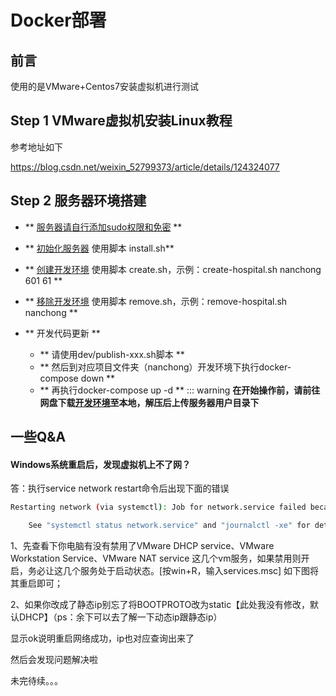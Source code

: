 # Docker部署

## 前言
使用的是VMware+Centos7安装虚拟机进行测试

## Step 1 VMware虚拟机安装Linux教程

参考地址如下

https://blog.csdn.net/weixin_52799373/article/details/124324077


## Step 2 服务器环境搭建

- ** [服务器请自行添加sudo权限和免密](./服务器添加sudo权限和免密.md) **

- ** [初始化服务器](./初始化服务器.md) 使用脚本 install.sh**

- ** [创建开发环境](./创建开发环境.md) 使用脚本 create.sh，示例：create-hospital.sh nanchong 601 61 **

- ** [移除开发环境](./移除开发环境.md) 使用脚本 remove.sh，示例：remove-hospital.sh nanchong **

- ** 开发代码更新 **

  - ** 请使用dev/publish-xxx.sh脚本 **
  - ** 然后到对应项目文件夹（nanchong）开发环境下执行docker-compose down **
  - ** 再执行docker-compose up -d **
::: warning
**在开始操作前，请前往网盘下载[开发环境](https://www.aliyundrive.com/s/92DR12j4Ehk)至本地，解压后上传服务器用户目录下**


## 一些Q&A

#### Windows系统重启后，发现虚拟机上不了网？

答：执行service network restart命令后出现下面的错误

```bash
Restarting network (via systemctl): Job for network.service failed because the control process exited with error code.

    See "systemctl status network.service" and "journalctl -xe" for details.    [FAILED]
```

1、先查看下你电脑有没有禁用了VMware DHCP service、VMware Workstation Service、VMware NAT service 这几个vm服务，如果禁用则开启，务必让这几个服务处于启动状态。[按win+R，输入services.msc] 如下图将其重启即可；

2、如果你改成了静态ip别忘了将BOOTPROTO改为static【此处我没有修改，默认DHCP】（ps：余下可以去了解一下动态ip跟静态ip）

显示ok说明重启网络成功，ip也对应查询出来了

然后会发现问题解决啦


未完待续。。。